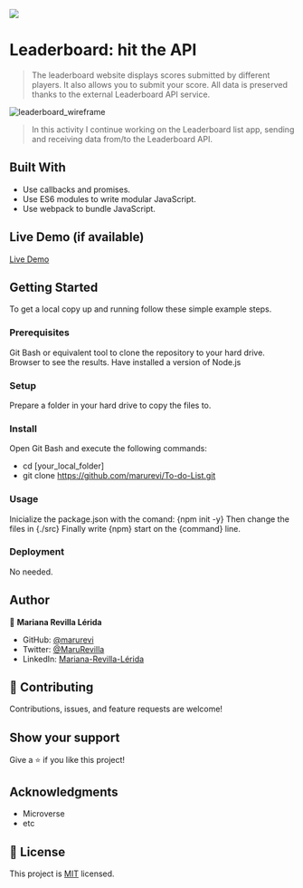 ![](https://img.shields.io/badge/Microverse-blueviolet)

# Leaderboard: hit the API

> The leaderboard website displays scores submitted by different players. It also allows you to submit your score. All data is preserved thanks to the external Leaderboard API service.

![leaderboard_wireframe](https://user-images.githubusercontent.com/92180054/167676270-71206b20-8056-430b-a772-072bff20320f.png)

> In this activity I continue working on the Leaderboard list app, sending and receiving data from/to the Leaderboard API.


## Built With

- Use callbacks and promises.
- Use ES6 modules to write modular JavaScript.
- Use webpack to bundle JavaScript.

## Live Demo (if available)

[Live Demo](https://marurevi.github.io/Leaderboard/dist/index.html)

## Getting Started

To get a local copy up and running follow these simple example steps.

### Prerequisites

Git Bash or equivalent tool to clone the repository to your hard drive.
Browser to see the results.
Have installed a version of Node.js

### Setup

Prepare a folder in your hard drive to copy the files to.

### Install

Open Git Bash and execute the following commands:
- cd [your_local_folder]
- git clone https://github.com/marurevi/To-do-List.git

### Usage

Inicialize the package.json with the comand: 
{npm init -y}
Then change the files in {./src}
Finally write {npm} start on the {command} line.

### Deployment

No needed.

## Author

👤 **Mariana Revilla Lérida**

- GitHub: [@marurevi](https://github.com/marurevi)
- Twitter: [@MaruRevilla](https://twitter.com/MaruRevilla)
- LinkedIn: [Mariana-Revilla-Lérida](https://linkedin.com/in/mariana-revilla-lérida-a12aba143)

## 🤝 Contributing

Contributions, issues, and feature requests are welcome!

## Show your support

Give a ⭐️ if you like this project!

## Acknowledgments

- Microverse
- etc

## 📝 License

This project is [MIT](./MIT.md) licensed.
